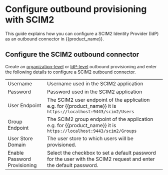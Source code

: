 # Configure outbound provisioning with SCIM2

This guide explains how you can configure a SCIM2 Identity Provider (IdP) as an outbound connector in {{product_name}}.

## Configure the SCIM2 outbound connector

Create an [organization-level]({{base_path}}/guides/users/outbound-provisioning/provisioning-levels/org-level) or [IdP-level]({{base_path}}/guides/users/outbound-provisioning/provisioning-levels/idp-level) outbound provisioning and enter the following details to configure a SCIM2 outbound connector.

<table>
    <tr>
        <td>Username</td>
        <td>Username used in the SCIM2 application</td>
    </tr>
    <tr>
        <td>Password</td>
        <td>Password used in the SCIM2 application</td>
    </tr>
    <tr>
        <td>User Endpoint</td>
        <td>The SCIM2 user endpoint of the application</br>
        e.g. for {{product_name}} it is <code>https://localhost:9443/scim2/Users</code></td>
    </tr>
    <tr>
        <td>Group Endpoint</td>
        <td>The SCIM2 group endpoint of the application</br>
        e.g. for {{product_name}} it is <code>https://localhost:9443/scim2/Groups</code></td>
    </tr>
    <tr>
        <td>User Store Domain</td>
        <td>The user store to which users will be provisioned.</td>
    </tr>
    <tr>
        <td>Enable Password Provisioning</td>
        <td>Select the checkbox to set a default password for the user with the SCIM2 request and enter the default password.</td>
    </tr>
</table>
